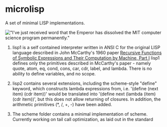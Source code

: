 # microlisp
A set of minimal LISP implementations.

!["I've just received word that the Emperor has dissolved the MIT computer science program permanently."](https://imgs.xkcd.com/comics/lisp_cycles.png)

1. lisp1 is a self contained interpreter written in ANSI C for the original LISP language described in John McCarthy's 1960 paper [Recursive Functions of Symbolic Expressions
and Their Computation by Machine, Part I][1]
lisp1 defines only the primitives described in McCarthy's paper - namely quote, atom, eq, cond, cons, car, cdr, label, and lambda. There is no ability to define variables, and no scope. 

2. lisp2 contains several extensions, including the scheme-style "define" keyword, which constructs lambda expressions from, i.e. '(define (next item) (cdr item))' would be translated into '(define next (lambda (item) (cdr item))', but this does not allow returning of closures. In addition, the arithmetic primitives (*, /, +, -) have been added.

3. The scheme folder contains a minimal implementation of scheme. Currently working on tail call optimization, as laid out in the standard

[1]: http://www-formal.stanford.edu/jmc/recursive.pdf
